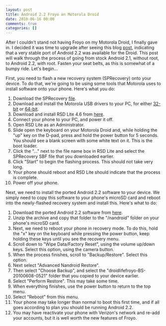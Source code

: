 ```yaml
---
layout: post
title: Android 2.2 Froyo on Motorola Droid
date: 2010-06-16 00:00
comments: true
categories: []
---
```

<p>After I couldn't stand not having Froyo on my Motorola Droid, I finally gave in. I decided it was time to upgrade after seeing this blog <a href="http://www.droid-life.com/2010/06/08/download-newer-motorola-droid-froyo-leak-frf57/" target="_blank">post</a>, indicating that a very stable port of Android 2.2 was available for the Droid. This post will walk through the process of going from stock Android 2.1, without root, to Android 2.2, with root. Fasten your seat belts, as this is somewhat of a bumpy ride. Let's begin&hellip;</p>

<p>First, you need to flash a new recovery system (SPRecovery) onto your device. To do that, we're going to be using some tools that Motorola uses to install software onto your phone. Here's what you do:</p>

<ol>
    <li>Download the SPRecovery <a href="http://www.mediafire.com/?jgt1gjgx5gv" target="_blank">file</a>.</li>
    <li>Download and install the Motorola USB drivers to your PC, for either <a href="http://direct.motorola.com/hellomoto/Common/Drivers%20and%20Plug%20ins/USB_Drivers_32_bit_4.2.0.zip" target="_blank">32-bit</a> or <a href="http://direct.motorola.com/hellomoto/Common/Drivers%20and%20Plug%20ins/USB_Drivers_64_bit_4.2.0.zip" target="_blank">64-bit</a>.</li>
    <li>Download and install RSD Lite 4.6 from <a href="http://www.megaupload.com/?d=HBOOU08Y" target="_blank">here</a>.</li>
    <li>Connect your phone to your PC, and power it off.</li>
    <li>Open RSD Lite as an Administrator.</li>
    <li>Slide open the keyboard on your Motorola Droid and, while holding the "up" key on the D-pad, press and hold the power button for 5 seconds. You should see a blank screen with some white text on it. This is the boot loader.</li>
    <li>Click the "..." next to the file name box in RSD Lite and select the SPRecovery SBF file that you downloaded earlier.</li>
    <li>Click "Start" to begin the flashing process. This should not take very long.</li>
    <li>Your phone should reboot and RSD Lite should indicate that the process is complete.</li>
    <li>Power off your phone.</li>
</ol>


<p>Next, we need to install the ported Android 2.2 software to your device. We simply need to copy this software to your phone's microSD card and reboot into the newly-flashed recovery system and install this. Here's what to do:</p>

<ol>
    <li>Download the ported Android 2.2 software from <a href="http://www.megaupload.com/?d=5X0248JI" target="_blank">here</a>.</li>
    <li>Unzip the archive and copy that folder to the "/nandroid" folder on your phone's microSD card.</li>
    <li>Next, we need to reboot your phone in recovery mode. To do this, hold the "x" key on the keyboard while pressing the power button, keep holding these keys until you see the recovery menu.</li>
    <li>Scroll down to "Wipe Data/Factory Reset", using the volume up/down keys. Select this option, using the camera button.</li>
    <li>When the process finishes, scroll to "Backup/Restore". Select this option.</li>
    <li>Next select "Advanced Nandroid Restore".</li>
    <li>Then select "Choose Backup", and select the "droidlifefroyo-BS-20100608-0521" folder that you copied to your device earlier.</li>
    <li>Select "Perform Restore". This may take some time.</li>
    <li>When everything finishes, use the power button to return to the top menu.</li>
    <li>Select "Reboot" from this menu.</li>
    <li>Your phone may take longer than normal to boot this first time, and if all goes according to plan you should be running Android 2.2.</li>
    <li>You may have reactivate your phone with Verizon's network and re-add your accounts, but it is well worth the new features of Froyo.</li>
</ol>
